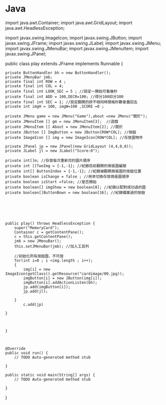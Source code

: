 # Java

import java.awt.Container;
import java.awt.GridLayout;
import java.awt.HeadlessException;

import javax.swing.ImageIcon;
import javax.swing.JButton;
import javax.swing.JFrame;
import javax.swing.JLabel;
import javax.swing.JMenu;
import javax.swing.JMenuBar;
import javax.swing.JMenuItem;
import javax.swing.JPanel;



public class play extends JFrame implements Runnable {
	
	private ButtonHandler bh = new ButtonHandler();
	private JMenuBar jmb;
	private final int ROW = 4 ;
	private final int COL = 4;
	private final int LOOK_SEC = 5 ; //設定一開始可看幾秒
	private final int ADD = 100,DECR=100; //得分100扣分100
	private final int SEC = 1; //設定翻開的排不相同時間格秒數會蓋回去
	private int imgH = 100, imgW=100 ,SCORE =0 ;

	private JMenu game = new JMenu("Game"),about =new JMenu("關於");
	private JMenuItem [] gm = new JMenuItem[3];  //遊戲
	private JMenuItem [] About = new JMenuItem[2]; //關於
	private JButton [] ImgButton = new JButton[ROW*COL]; //按鈕
	private ImageIcon [] img = new ImageIcon[ROW*COL]; //存放圖物件

	private JPanel jp = new JPanel(new GridLayout (4,4,0,0));
	private JLabel jl = new JLabel("Score:0");

	private int[]m; //存放每次重新完的圖片順序
	private int []TwoImg = {-1,-1}; //紀錄目前翻開的兩張圖編號
	private int[] ButtonIndex = {-1,-1}; //紀錄被翻開兩張圖的按鈕位置
	private boolean isChange = false ; //用來切換存放兩張圖順序
	private boolean isStart =false; //是否開始
	private boolean[] imgShow = new boolean[8]; //紀錄以配對成功過的圖
	private boolean[]ButtonBown = new boolean[16]; //紀錄備案過的按鈕






	public play() throws HeadlessException {
		super("MemoryCard");
		Container c = getContentPane();
		c = this.getContentPane();
		jmb = new JMenuBar();
		this.setJMenuBar(jmb); //加入工具列
		
		//初始化所有按鈕圖，不可按
		for(int i=0 ; i <img.length ; i++);
		{
			img[i] = new ImageIcon(getClass().getResource("cardimage/00.jpg));
			imgButton[i] = new JButton(img[i]);
			imgButton[i].addActionListen(bh);
			jp.add(imgButton[i]);
			jp.add(jl);
			
		}
			c.add(jp)
				
	}



	}



	@Override
	public void run() {
		// TODO Auto-generated method stub

	}

	public static void main(String[] args) {
		// TODO Auto-generated method stub

	}

}
